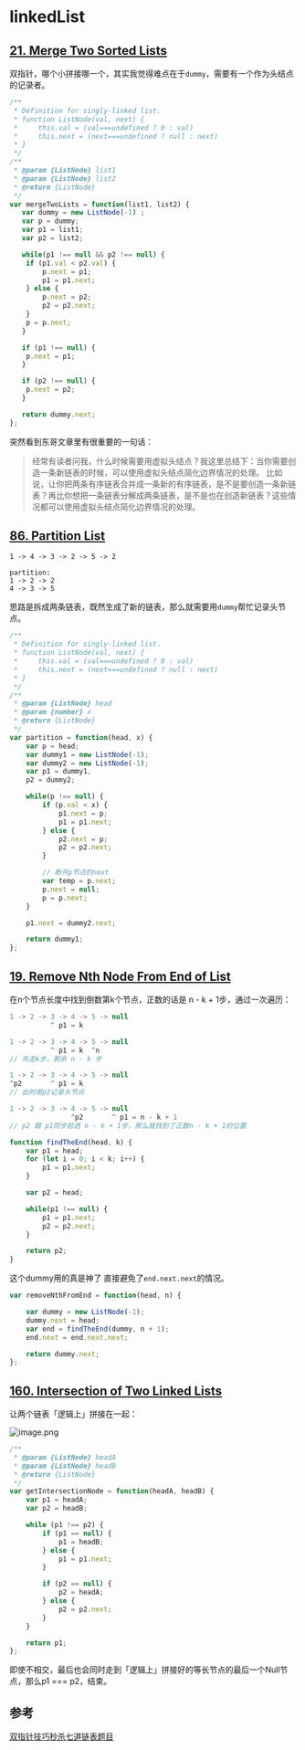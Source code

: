 # linkedList

## [21. Merge Two Sorted Lists](https://leetcode.com/problems/merge-two-sorted-lists/)

双指针，哪个小拼接哪一个，其实我觉得难点在于`dummy`，需要有一个作为头结点的记录者。

```js
/**
 * Definition for singly-linked list.
 * function ListNode(val, next) {
 *     this.val = (val===undefined ? 0 : val)
 *     this.next = (next===undefined ? null : next)
 * }
 */
/**
 * @param {ListNode} list1
 * @param {ListNode} list2
 * @return {ListNode}
 */
var mergeTwoLists = function(list1, list2) {
   var dummy = new ListNode(-1) ;
   var p = dummy;
   var p1 = list1;
   var p2 = list2;

   while(p1 !== null && p2 !== null) {
    if (p1.val < p2.val) {
        p.next = p1;
        p1 = p1.next;
    } else {
        p.next = p2;
        p2 = p2.next;
    }
    p = p.next;
   }

   if (p1 !== null) {
    p.next = p1;
   }

   if (p2 !== null) {
    p.next = p2;
   }

   return dummy.next;
};
```

突然看到东哥文章里有很重要的一句话：

>  经常有读者问我，什么时候需要用虚拟头结点？我这里总结下：当你需要创造一条新链表的时候，可以使用虚拟头结点简化边界情况的处理。
>  比如说，让你把两条有序链表合并成一条新的有序链表，是不是要创造一条新链表？再比你想把一条链表分解成两条链表，是不是也在创造新链表？这些情况都可以使用虚拟头结点简化边界情况的处理。

## [86. Partition List](https://labuladong.github.io/algo/di-yi-zhan-da78c/shou-ba-sh-8f30d/shuang-zhi-0f7cc/)

```
1 -> 4 -> 3 -> 2 -> 5 -> 2

partition:
1 -> 2 -> 2
4 -> 3 -> 5
```

思路是拆成两条链表，既然生成了新的链表，那么就需要用`dummy`帮忙记录头节点。


```js
/**
 * Definition for singly-linked list.
 * function ListNode(val, next) {
 *     this.val = (val===undefined ? 0 : val)
 *     this.next = (next===undefined ? null : next)
 * }
 */
/**
 * @param {ListNode} head
 * @param {number} x
 * @return {ListNode}
 */
var partition = function(head, x) {
    var p = head; 
    var dummy1 = new ListNode(-1);
    var dummy2 = new ListNode(-1);
    var p1 = dummy1,
    p2 = dummy2;

    while(p !== null) {
        if (p.val < x) {
            p1.next = p;
            p1 = p1.next;
        } else {
            p2.next = p;
            p2 = p2.next;
        }

        // 断开p节点的next
        var temp = p.next;
        p.next = null;
        p = p.next;
    }

    p1.next = dummy2.next;

    return dummy1;
};
```

## [19. Remove Nth Node From End of List](https://leetcode.com/problems/remove-nth-node-from-end-of-list/)

在n个节点长度中找到倒数第k个节点，正数的话是 n - k + 1步，通过一次遍历：

```js
1 -> 2 -> 3 -> 4 -> 5 -> null
          ^ p1 = k 

1 -> 2 -> 3 -> 4 -> 5 -> null
          ^ p1 = k  ^n
// 先走k步，剩余 n - k 步

1 -> 2 -> 3 -> 4 -> 5 -> null
^p2       ^ p1 = k   
// 此时用p2记录头节点

1 -> 2 -> 3 -> 4 -> 5 -> null
               ^p2       ^ p1 = n - k + 1
// p2 跟 p1同步前进 n - k + 1步，那么就找到了正数n - k + 1的位置
```

```js
function findTheEnd(head, k) {
    var p1 = head;
    for (let i = 0; i < k; i++) {
        p1 = p1.next;
    }

    var p2 = head;

    while(p1 !== null) {
        p1 = p1.next;
        p2 = p2.next;
    }

    return p2;
}
```

这个dummy用的真是神了 直接避免了`end.next.next`的情况。

```js
var removeNthFromEnd = function(head, n) {

    var dummy = new ListNode(-1);
    dummy.next = head;
    var end = findTheEnd(dummy, n + 1);
    end.next = end.next.next;

    return dummy.next;
};
```

## [160. Intersection of Two Linked Lists](https://leetcode.com/problems/intersection-of-two-linked-lists/)

让两个链表「逻辑上」拼接在一起：

![image.png](https://labuladong.github.io/algo/images/%e9%93%be%e8%a1%a8%e6%8a%80%e5%b7%a7/6.jpeg)

```js
/**
 * @param {ListNode} headA
 * @param {ListNode} headB
 * @return {ListNode}
 */
var getIntersectionNode = function(headA, headB) {
    var p1 = headA;
    var p2 = headB;    

    while (p1 !== p2) {
        if (p1 == null) {
            p1 = headB;
        } else {
            p1 = p1.next;
        }

        if (p2 == null) {
            p2 = headA;
        } else {
            p2 = p2.next;
        }
    }

    return p1;
};

```

即使不相交，最后也会同时走到「逻辑上」拼接好的等长节点的最后一个Null节点，那么p1 === p2，结束。

## 参考

[双指针技巧秒杀七道链表题目](https://labuladong.github.io/algo/di-yi-zhan-da78c/shou-ba-sh-8f30d/shuang-zhi-0f7cc/)